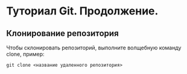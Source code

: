 # Туториал Git. Продолжение.

## Клонирование репозитория

Чтобы склонировать репозиторий, выполните волщебную команду clone, пример:

```
git clone <название удаленного репозитория>
```
